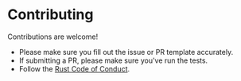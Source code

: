 # Contributing

Contributions are welcome!

* Please make sure you fill out the issue or PR template accurately.
* If submitting a PR, please make sure you've run the tests.
* Follow the [Rust Code of Conduct](https://www.rust-lang.org/policies/code-of-conduct).
